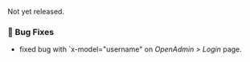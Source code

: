 Not yet released.

### 🐛 Bug Fixes
- fixed bug with `x-model="username" on *OpenAdmin > Login* page.
